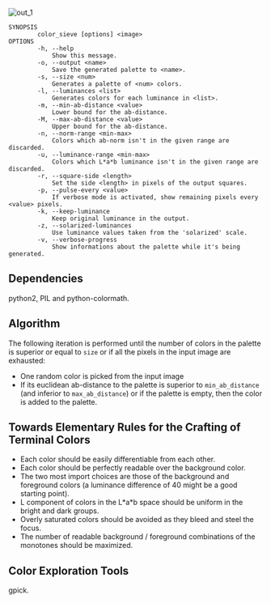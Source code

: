 ![out_1](http://s3.kkloud.com/gett/static/scaled/9WzAdIA-0.nfhpyqvamq11c3di.png)


    SYNOPSIS
            color_sieve [options] <image>
    OPTIONS
            -h, --help
                Show this message.
            -o, --output <name>
                Save the generated palette to <name>.
            -s, --size <num>
                Generates a palette of <num> colors.
            -l, --luminances <list>
                Generates colors for each luminance in <list>.
            -m, --min-ab-distance <value>
                Lower bound for the ab-distance.
            -M, --max-ab-distance <value>
                Upper bound for the ab-distance.
            -n, --norm-range <min-max>
                Colors which ab-norm isn't in the given range are discarded.
            -u, --luminance-range <min-max>
                Colors which L*a*b luminance isn't in the given range are discarded.
            -r, --square-side <length>
                Set the side <length> in pixels of the output squares.
            -p, --pulse-every <value>
                If verbose mode is activated, show remaining pixels every <value> pixels.
            -k, --keep-luminance
                Keep original luminance in the output.
            -z, --solarized-luminances
                Use luminance values taken from the 'solarized' scale.
            -v, --verbose-progress
                Show informations about the palette while it's being generated.


## Dependencies

python2, PIL and python-colormath.

## Algorithm

The following iteration is performed until the number of colors in the palette is superior or equal to `size` or if all the pixels in the input image are exhausted:

- One random color is picked from the input image
- If its euclidean ab-distance to the palette is superior to `min_ab_distance` (and inferior to `max_ab_distance`) or if the palette is empty, then the color is added to the palette.

## Towards Elementary Rules for the Crafting of Terminal Colors

- Each color should be easily differentiable from each other.
- Each color should be perfectly readable over the background color.
- The two most import choices are those of the background and foreground colors (a luminance difference of 40 might be a good starting point).
- L component of colors in the L\*a\*b space should be uniform in the bright and dark groups.
- Overly saturated colors should be avoided as they bleed and steel the focus.
- The number of readable background / foreground combinations of the monotones should be maximized.

## Color Exploration Tools

gpick.
